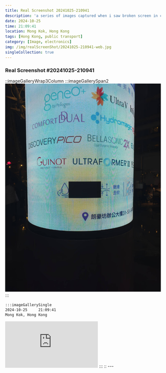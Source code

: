 ```yaml
---
title: Real Screenshot 20241025-210941
description: 'a series of images captured when i saw broken screen in city'
date: 2024-10-25
time: 21:09:41
location: Mong Kok, Hong Kong
tags: [Hong Kong, public transport]
category: [Image, electronics]
img: /img/realScreenShot/20241025-210941-web.jpg
singleCollection: true
---
```


### Real Screenshot #20241025-210941

::imageGalleryWrap3Column
    :::imageGallerySpan2
     ![Alttext](/img/realScreenShot/20241025-210941-web.jpg)
    :::
    
    :::imageGallerySingle
    2024-10-25     21:09:41  
    Mong Kok, Hong Kong  
   <iframe style="aspect-ratio: 9/16;" class="w-full " src="https://www.youtube.com/embed/bEtano1IKI4?si=13Uczr17mns5eR0J&amp;controls=0" title="YouTube video player" frameborder="0" allow="accelerometer; autoplay; clipboard-write; encrypted-media; gyroscope; picture-in-picture; web-share" allowfullscreen></iframe>
    :::
::
---